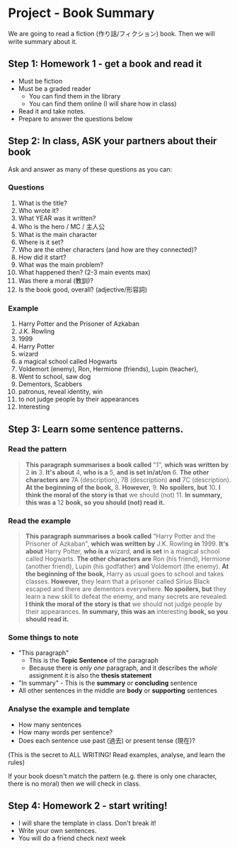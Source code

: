 # Project - Book Summary
We are going to read a fiction (作り話/フィクション) book. 
Then we will write summary about it. 

## Step 1: Homework 1 - get a book and read it
* Must be fiction
* Must be a graded reader 
    * You can find them in the library
    * You can find them online (I will share how in class)
* Read it and take notes. 
* Prepare to answer the questions below


## Step 2: In class, ASK your partners about their book
Ask and answer as many of these questions as you can:

### Questions
1. What is the title?                          
2. Who wrote it?                                
3. What YEAR was it written?       
4. Who is the hero / MC / 主人公          
5. What is the main character          
6. Where is it set?                    
7. Who are the other characters (and how are they connected)?       
8. How did it start?                
9. What was the main problem?      
10. What happened then? (2-3 main events max)
11. Was there a moral (教訓)?             
12. Is the book good, overall? (adjective/形容詞)



### Example 
1. Harry Potter and the Prisoner of Azkaban
2. J.K. Rowling
3. 1999
4. Harry Potter
5. wizard
6. a magical school called Hogwarts
7. Voldemort (enemy), Ron, Hermione (friends), Lupin (teacher), 
8. Went to school, saw dog
9. Dementors, Scabbers
10. patronus, reveal identity, win
11. to not judge people by their appearances
12. Interesting 
    
## Step 3: Learn some sentence patterns. 
### Read the pattern

> **This paragraph summarises a book called** "1", **which was written by** 2 **in** 3. **It's about** 4, **who is a** 5, **and is set in/at/on** 6.  **The other characters are** 7A (description), 7B (description) **and** 7C (description). **At the beginning of the book,** 8. **However,** 9. **No spoilers, but** 10. **I think the moral of the story is that** we should (not) 11. **In summary, this was a** 12 **book, so you should (not) read it.**

### Read the example
> **This paragraph summarises a book called** "Harry Potter and the Prisoner of Azkaban", **which was written by** J.K. Rowling **in** 1999. **It's about** Harry Potter, **who is a** wizard, **and is set** in a magical school called Hogwarts.  **The other characters are** Ron (his friend), Hermione (another friend), Lupin (his godfather) **and** Voldemort (the enemy). **At the beginning of the book,** Harry as usual goes to school and takes classes. **However,** they learn that a prisoner called Sirius Black escaped and there are dementors everywhere. **No spoilers, but** they learn a new skill to defeat the enemy, and many secrets are revealed. **I think the moral of the story is that** we should not judge people by their appearances. **In summary, this was an** interesting **book, so you should read it.**

### Some things to note
* "This paragraph"
    * This is the **Topic Sentence** of the paragraph
    * Because there is *only one* paragraph, and it describes the *whole* assignment it is also the **thesis statement**
* "In summary" - This is the **summary** or **concluding** sentence
* All other sentences in the middle are **body** or **supporting** sentences



### Analyse the example and template
* How many sentences
* How many words per sentence? 
* Does each sentence use past (過去) or present tense (現在)? 

(This is the secret to ALL WRITING! Read examples, analyse, and learn the rules)

If your book doesn't match the pattern (e.g. there is only one character, there is no moral) then we will check in class. 

## Step 4: Homework 2 - start writing!
* I will share the template in class. Don't break it! 
* Write your own sentences. 
* You will do a friend check next week




